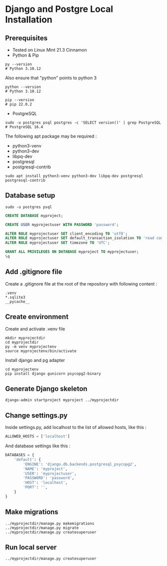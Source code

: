 # Django and Postgre Local Installation

## Prerequisites

- Tested on Linux Mint 21.3 Cinnamon
- Python & Pip

```shell
py --version
# Python 3.10.12
```

Also ensure that "python" points to python 3

```shell
python --version
# Python 3.10.12
```

```shell
pip --version
# pip 22.0.2
```

- PostgreSQL

```shell
sudo -u postgres psql postgres -c 'SELECT version()' | grep PostgreSQL
# PostgreSQL 16.4
```

The following apt package may be required :

- python3-venv
- python3-dev
- libpq-dev
- postgresql
- postgresql-contrib

```shell
sudo apt install python3-venv python3-dev libpq-dev postgresql postgresql-contrib
```

## Database setup


```shell
sudo -u postgres psql
```

```sql
CREATE DATABASE myproject;

CREATE USER myprojectuser WITH PASSWORD 'password';

ALTER ROLE myprojectuser SET client_encoding TO 'utf8';
ALTER ROLE myprojectuser SET default_transaction_isolation TO 'read committed';
ALTER ROLE myprojectuser SET timezone TO 'UTC';

GRANT ALL PRIVILEGES ON DATABASE myproject TO myprojectuser;
\q

```

## Add .gitignore file

Create a .gitignore file at the root of the repository with following content :

```shell
.venv
*.sqlite3
__pycache__
```

## Create environment

Create and activate .venv file

```shell
mkdir myprojectdir
cd myprojectdir
py -m venv myprojectenv
source myprojectenv/bin/activate
```

Install django and pg adapter

```shell
cd myprojectenv
pip install django gunicorn psycopg2-binary
```

## Generate Django skeleton

```shell
django-admin startproject myproject ../myprojectdir
```

## Change settings.py

Inside settings.py, add localhost to the list of allowed hosts, like this :

```py
ALLOWED_HOSTS = ['localhost']
```

And database settings like this  :

```py
DATABASES = {
    'default': {
        'ENGINE': 'django.db.backends.postgresql_psycopg2',
        'NAME': 'myproject',
        'USER': 'myprojectuser',
        'PASSWORD': 'password',
        'HOST': 'localhost',
        'PORT': '',
    }
}
```

## Make migrations

```shell
../myprojectdir/manage.py makemigrations
../myprojectdir/manage.py migrate
../myprojectdir/manage.py createsuperuser
```

## Run local server

```shell
../myprojectdir/manage.py createsuperuser
```
